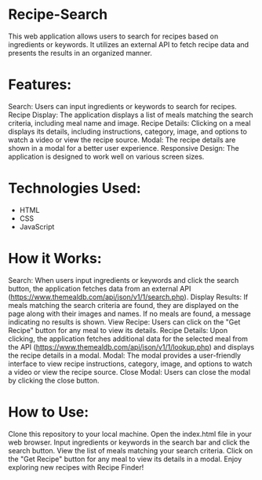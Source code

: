 # Recipe-Search
This web application allows users to search for recipes based on ingredients or keywords. It utilizes an external API to fetch recipe data and presents the results in an organized manner.

# Features:
Search: Users can input ingredients or keywords to search for recipes.
Recipe Display: The application displays a list of meals matching the search criteria, including meal name and image.
Recipe Details: Clicking on a meal displays its details, including instructions, category, image, and options to watch a video or view the recipe source.
Modal: The recipe details are shown in a modal for a better user experience.
Responsive Design: The application is designed to work well on various screen sizes.

# Technologies Used:
- HTML
- CSS
- JavaScript

# How it Works:
Search: When users input ingredients or keywords and click the search button, the application fetches data from an external API (https://www.themealdb.com/api/json/v1/1/search.php).
Display Results: If meals matching the search criteria are found, they are displayed on the page along with their images and names. If no meals are found, a message indicating no results is shown.
View Recipe: Users can click on the "Get Recipe" button for any meal to view its details.
Recipe Details: Upon clicking, the application fetches additional data for the selected meal from the API (https://www.themealdb.com/api/json/v1/1/lookup.php) and displays the recipe details in a modal.
Modal: The modal provides a user-friendly interface to view recipe instructions, category, image, and options to watch a video or view the recipe source.
Close Modal: Users can close the modal by clicking the close button.

# How to Use:
Clone this repository to your local machine.
Open the index.html file in your web browser.
Input ingredients or keywords in the search bar and click the search button.
View the list of meals matching your search criteria.
Click on the "Get Recipe" button for any meal to view its details in a modal.
Enjoy exploring new recipes with Recipe Finder!





